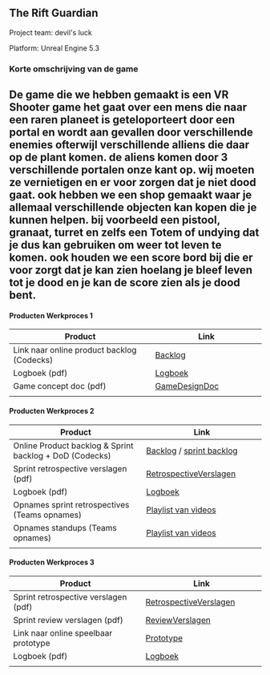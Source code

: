 ## The Rift Guardian
Project team: devil's luck

Platform:
Unreal Engine 5.3

### Korte omschrijving van de game

De game die we hebben gemaakt is een VR Shooter game
het gaat over een mens die naar een raren planeet is geteloporteert door een portal en wordt aan gevallen 
door verschillende enemies ofterwijl verschillende alliens die daar op de plant komen. de aliens komen door 3 verschillende portalen
onze kant op. wij moeten ze vernietigen en er voor zorgen dat je niet dood gaat. ook hebben we een shop gemaakt waar je allemaal verschillende objecten kan kopen 
die je kunnen helpen. bij voorbeeld een pistool, granaat, turret en zelfs een Totem of undying dat je dus kan gebruiken om weer tot leven te komen. 
ook houden we een score bord bij die er voor zorgt dat je kan zien hoelang je bleef leven tot je dood en je kan de score zien als je dood bent.
---
#### Producten Werkproces 1

| Product  | Link |
| ------ |  ------ |
| Link naar online product backlog (Codecks) | [Backlog]
| Logboek (pdf)                             | [Logboek]
| Game concept doc (pdf)                    | [GameDesignDoc]
|<img width=500/>|<img width=300/>|
   
#### Producten Werkproces 2
| Product  | Link |
| ------ |  ------ |
| Online Product backlog & Sprint backlog + DoD (Codecks)    | [Backlog] / [sprint backlog]
| Sprint retrospective verslagen (pdf)                      | [RetrospectiveVerslagen]
| Logboek (pdf)                                             | [Logboek]
| Opnames sprint retrospectives (Teams opnames)             | [Playlist van videos]
| Opnames standups (Teams opnames)                          | [Playlist van videos]
|<img width=500/>|<img width=300/>|
   
#### Producten Werkproces 3
| Product  | Link |
| ------ |  ------ |
| Sprint retrospective verslagen (pdf)  | [RetrospectiveVerslagen]
| Sprint review verslagen (pdf)         | [ReviewVerslagen]
| Link naar online speelbaar prototype  | [Prototype]
| Logboek (pdf)                         | [Logboek]
|<img width=500/>|<img width=300/>|

   [Backlog]: <https://unreal-academy.codecks.io/decks/109-product-backlog>
   [sprint backlog]: <https://unreal-academy.codecks.io/decks/152-sprint-backlog-06>
   [Logboek]: <https://github.com/BerendWeij/agp_inlever_template/blob/master/producten/logboek.pdf>
   [GameDesignDoc]: <https://github.com/BerendWeij/agp_inlever_template/blob/master/producten/GameDesignDoc.pdf>
   [RetrospectiveVerslagen]: <https://github.com/Delysha/agp_inlever_template/blob/master/producten/Retrospective_Verslag.pdf>
   [ReviewVerslagen]: <https://github.com/Delysha/agp_inlever_template/blob/master/producten/Sprint_Review_verslag.pdf>
   [Prototype]: <https://www.mijnmytheprototype.nl>
   [Playlist van videos]: <https://www.youtube.com/playlist?list=PLnBx3KKOKHtALh1aE0SLvpywmG3A-yhSj>
   
